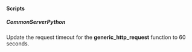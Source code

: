 
#### Scripts

##### CommonServerPython

Update the request timeout for the **generic_http_request** function to 60 seconds.
